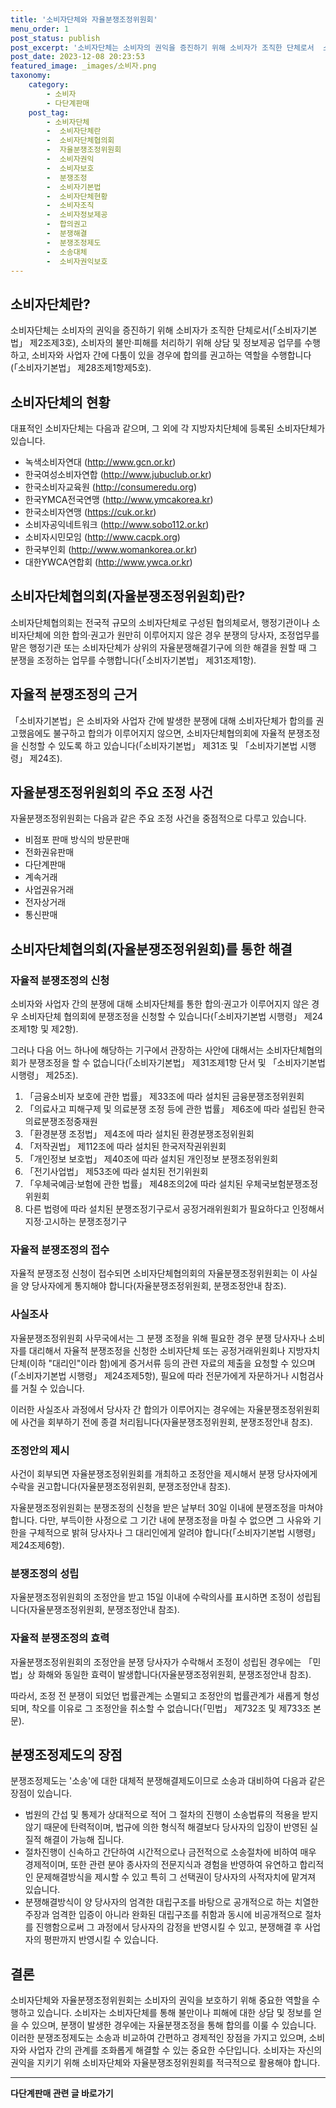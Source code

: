 ```yaml
---
title: '소비자단체와 자율분쟁조정위원회'
menu_order: 1
post_status: publish
post_excerpt: '소비자단체는 소비자의 권익을 증진하기 위해 소비자가 조직한 단체로서  소비자기본법  제2조제3호 , 소비자의 불만 피해를 처리하기 위해 상담 및 정보제공 업무를 수행하고, 소비자와 사업자 간에 다툼이 있을 경우에 합의를 권고하는 역할을 수행합니다  소비자기본법  제28조제1항제5호 .'
post_date: 2023-12-08 20:23:53
featured_image: _images/소비자.png
taxonomy:
    category:
        - 소비자
        - 다단계판매
    post_tag:
        - 소비자단체
        -  소비자단체란
        -  소비자단체협의회
        -  자율분쟁조정위원회
        -  소비자권익
        -  소비자보호
        -  분쟁조정
        -  소비자기본법
        -  소비자단체현황
        -  소비자조직
        -  소비자정보제공
        -  합의권고
        -  분쟁해결
        -  분쟁조정제도
        -  소송대체
        -  소비자권익보호
---
```



## 소비자단체란?

소비자단체는 소비자의 권익을 증진하기 위해 소비자가 조직한 단체로서(「소비자기본법」 제2조제3호), 소비자의 불만·피해를 처리하기 위해 상담 및 정보제공 업무를 수행하고, 소비자와 사업자 간에 다툼이 있을 경우에 합의를 권고하는 역할을 수행합니다(「소비자기본법」 제28조제1항제5호).

## 소비자단체의 현황

대표적인 소비자단체는 다음과 같으며, 그 외에 각 지방자치단체에 등록된 소비자단체가 있습니다.

- 녹색소비자연대 (http://www.gcn.or.kr)
- 한국여성소비자연합 (http://www.jubuclub.or.kr)
- 한국소비자교육원 (http://consumeredu.org)
- 한국YMCA전국연맹 (http://www.ymcakorea.kr)
- 한국소비자연맹 (https://cuk.or.kr)
- 소비자공익네트워크 (http://www.sobo112.or.kr)
- 소비자시민모임 (http://www.cacpk.org)
- 한국부인회 (http://www.womankorea.or.kr)
- 대한YWCA연합회 (http://www.ywca.or.kr)

## 소비자단체협의회(자율분쟁조정위원회)란?

소비자단체협의회는 전국적 규모의 소비자단체로 구성된 협의체로서, 행정기관이나 소비자단체에 의한 합의·권고가 원만히 이루어지지 않은 경우 분쟁의 당사자, 조정업무를 맡은 행정기관 또는 소비자단체가 상위의 자율분쟁해결기구에 의한 해결을 원할 때 그 분쟁을 조정하는 업무를 수행합니다(「소비자기본법」 제31조제1항).

## 자율적 분쟁조정의 근거

「소비자기본법」은 소비자와 사업자 간에 발생한 분쟁에 대해 소비자단체가 합의를 권고했음에도 불구하고 합의가 이루어지지 않으면, 소비자단체협의회에 자율적 분쟁조정을 신청할 수 있도록 하고 있습니다(「소비자기본법」 제31조 및 「소비자기본법 시행령」 제24조).

## 자율분쟁조정위원회의 주요 조정 사건

자율분쟁조정위원회는 다음과 같은 주요 조정 사건을 중점적으로 다루고 있습니다.

- 비점포 판매 방식의 방문판매
- 전화권유판매
- 다단계판매
- 계속거래
- 사업권유거래
- 전자상거래
- 통신판매

## 소비자단체협의회(자율분쟁조정위원회)를 통한 해결

### 자율적 분쟁조정의 신청

소비자와 사업자 간의 분쟁에 대해 소비자단체를 통한 합의·권고가 이루어지지 않은 경우 소비자단체 협의회에 분쟁조정을 신청할 수 있습니다(「소비자기본법 시행령」 제24조제1항 및 제2항).

그러나 다음 어느 하나에 해당하는 기구에서 관장하는 사안에 대해서는 소비자단체협의회가 분쟁조정을 할 수 없습니다(「소비자기본법」 제31조제1항 단서 및 「소비자기본법 시행령」 제25조).

1. 「금융소비자 보호에 관한 법률」 제33조에 따라 설치된 금융분쟁조정위원회
2. 「의료사고 피해구제 및 의료분쟁 조정 등에 관한 법률」 제6조에 따라 설립된 한국의료분쟁조정중재원
3. 「환경분쟁 조정법」 제4조에 따라 설치된 환경분쟁조정위원회
4. 「저작권법」 제112조에 따라 설치된 한국저작권위원회
5. 「개인정보 보호법」 제40조에 따라 설치된 개인정보 분쟁조정위원회
6. 「전기사업법」 제53조에 따라 설치된 전기위원회
7. 「우체국예금·보험에 관한 법률」 제48조의2에 따라 설치된 우체국보험분쟁조정위원회
8. 다른 법령에 따라 설치된 분쟁조정기구로서 공정거래위원회가 필요하다고 인정해서 지정·고시하는 분쟁조정기구

### 자율적 분쟁조정의 접수

자율적 분쟁조정 신청이 접수되면 소비자단체협의회의 자율분쟁조정위원회는 이 사실을 양 당사자에게 통지해야 합니다(자율분쟁조정위원회, 분쟁조정안내 참조).

### 사실조사

자율분쟁조정위원회 사무국에서는 그 분쟁 조정을 위해 필요한 경우 분쟁 당사자나 소비자를 대리해서 자율적 분쟁조정을 신청한 소비자단체 또는 공정거래위원회나 지방자치단체(이하 "대리인"이라 함)에게 증거서류 등의 관련 자료의 제출을 요청할 수 있으며(「소비자기본법 시행령」 제24조제5항), 필요에 따라 전문가에게 자문하거나 시험검사를 거칠 수 있습니다.

이러한 사실조사 과정에서 당사자 간 합의가 이루어지는 경우에는 자율분쟁조정위원회에 사건을 회부하기 전에 종결 처리됩니다(자율분쟁조정위원회, 분쟁조정안내 참조).

### 조정안의 제시

사건이 회부되면 자율분쟁조정위원회를 개최하고 조정안을 제시해서 분쟁 당사자에게 수락을 권고합니다(자율분쟁조정위원회, 분쟁조정안내 참조).

자율분쟁조정위원회는 분쟁조정의 신청을 받은 날부터 30일 이내에 분쟁조정을 마쳐야 합니다. 다만, 부득이한 사정으로 그 기간 내에 분쟁조정을 마칠 수 없으면 그 사유와 기한을 구체적으로 밝혀 당사자나 그 대리인에게 알려야 합니다(「소비자기본법 시행령」 제24조제6항).

### 분쟁조정의 성립

자율분쟁조정위원회의 조정안을 받고 15일 이내에 수락의사를 표시하면 조정이 성립됩니다(자율분쟁조정위원회, 분쟁조정안내 참조).

### 자율적 분쟁조정의 효력

자율분쟁조정위원회의 조정안을 분쟁 당사자가 수락해서 조정이 성립된 경우에는 「민법」상 화해와 동일한 효력이 발생합니다(자율분쟁조정위원회, 분쟁조정안내 참조).

따라서, 조정 전 분쟁이 되었던 법률관계는 소멸되고 조정안의 법률관계가 새롭게 형성되며, 착오를 이유로 그 조정안을 취소할 수 없습니다(「민법」 제732조 및 제733조 본문).

## 분쟁조정제도의 장점

분쟁조정제도는 '소송'에 대한 대체적 분쟁해결제도이므로 소송과 대비하여 다음과 같은 장점이 있습니다.

- 법원의 간섭 및 통제가 상대적으로 적어 그 절차의 진행이 소송법류의 적용을 받지 않기 때문에 탄력적이며, 법규에 의한 형식적 해결보다 당사자의 입장이 반영된 실질적 해결이 가능해 집니다.
- 절차진행이 신속하고 간단하여 시간적으로나 금전적으로 소송절차에 비하여 매우 경제적이며, 또한 관련 분야 종사자의 전문지식과 경험을 반영하여 유연하고 합리적인 문제해결방식을 제시할 수 있고 특히 그 선택권이 당사자의 사적자치에 맡겨져 있습니다.
- 분쟁해결방식이 양 당사자의 엄격한 대립구조를 바탕으로 공개적으로 하는 치열한 주장과 엄격한 입증이 아니라 완화된 대립구조를 취함과 동시에 비공개적으로 절차를 진행함으로써 그 과정에서 당사자의 감정을 반영시킬 수 있고, 분쟁해결 후 사업자의 평판까지 반영시킬 수 있습니다.

## 결론

소비자단체와 자율분쟁조정위원회는 소비자의 권익을 보호하기 위해 중요한 역할을 수행하고 있습니다. 소비자는 소비자단체를 통해 불만이나 피해에 대한 상담 및 정보를 얻을 수 있으며, 분쟁이 발생한 경우에는 자율분쟁조정을 통해 합의를 이룰 수 있습니다. 이러한 분쟁조정제도는 소송과 비교하여 간편하고 경제적인 장점을 가지고 있으며, 소비자와 사업자 간의 관계를 조화롭게 해결할 수 있는 중요한 수단입니다. 소비자는 자신의 권익을 지키기 위해 소비자단체와 자율분쟁조정위원회를 적극적으로 활용해야 합니다.
<!-- wp:separator -->
<hr class="wp-block-separator has-alpha-channel-opacity"/>
<!-- /wp:separator -->

<!-- wp:group {"backgroundColor":"base","layout":{"type":"constrained"}} -->
<div class="wp-block-group has-base-background-color has-background"><!-- wp:paragraph {"align":"center","fontSize":"medium"} -->
<p class="has-text-align-center has-large-font-size"><strong>다단계판매 관련 글 바로가기</strong></p>
<!-- /wp:paragraph -->


<!-- wp:latest-posts
{"categories":[{"id":30694,"count":19,"description":"","link":"https://uknowlaw.com/category/%eb%8b%a4%eb%8b%a8%ea%b3%84%ed%8c%90%eb%a7%a4/","name":"다단계판매","slug":"다단계판매","taxonomy":"category","parent":0,"meta":[],"_links":{"self":[{"href":"https://uknowlaw.com/wp-json/wp/v2/categories/30694"}],"collection":[{"href":"https://uknowlaw.com/wp-json/wp/v2/categories"}],"about":[{"href":"https://uknowlaw.com/wp-json/wp/v2/taxonomies/category"}],"wp:post_type":[{"href":"https://uknowlaw.com/wp-json/wp/v2/posts?categories=30694"}],"curies":[{"name":"wp","href":"https://api.w.org/{rel}","templated":true}]}}],"postsToShow":100,"excerptLength":28,"postLayout":"grid","columns":2,"featuredImageAlign":"left","featuredImageSizeSlug":"large","fontSize":"small"} /--></div>
<!-- /wp:group -->
